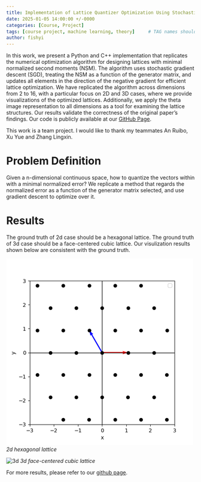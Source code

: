 ```yaml
---
title: Implementation of Lattice Quantizer Optimization Using Stochastic Gradient Descent
date: 2025-01-05 14:00:00 +/-0000
categories: [Course, Project]
tags: [course project, machine learning, theory]     # TAG names should always be lowercase
author: fishyi
---
```


In this work, we present a Python and C++ implementation that replicates the numerical optimization algorithm for designing lattices with minimal normalized second moments (NSM). The algorithm uses stochastic gradient descent (SGD), treating the NSM as a function of the generator matrix, and updates all elements in the direction of the negative gradient for efficient lattice optimization. We have replicated the algorithm across dimensions from 2 to 16, with a particular focus on 2D and 3D cases, where we provide visualizations of the optimized lattices. Additionally, we apply the theta image representation to all dimensions as a tool for examining the lattice structures. Our results validate the correctness of the original paper’s findings. Our code is publicly available at our [GitHub Page](https://github.com/1-rambo/PKU_machine_learning_term_proj).

This work is a team project. I would like to thank my teammates An Ruibo, Xu Yue and Zhang Lingxin.

# Problem Definition

Given a n-dimensional continuous space, how to quantize the vectors within with a minimal normalized error? We replicate a method that regards the normalized error as a function of the generator matrix selected, and use gradient descent to optimize over it.

# Results

The ground truth of 2d case should be a hexagonal lattice. The ground truth of 3d case should be a face-centered cubic lattice. Our visulization results shown below are consistent with the ground truth.

![2d](/assets/post/2025-01-05-quantizer/2d.png)
_2d hexagonal lattice_

![3d](/assets/post/2025-01-05-quantizer/3d_rotation_up_down.gif)
_3d face-centered cubic lattice_

For more results, please refer to our [github page](https://github.com/1-rambo/PKU_machine_learning_term_proj).





